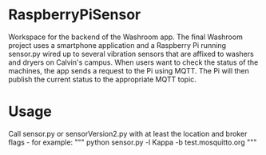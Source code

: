 # RaspberryPiSensor
Workspace for the backend of the Washroom app. The final Washroom project uses a smartphone application and a Raspberry Pi running sensor.py wired up to several vibration sensors that are affixed to washers and dryers on Calvin's campus. When users want to check the status of the machines, the app sends a request to the Pi using MQTT. The Pi will then publish the current status to the appropriate MQTT topic.
# Usage
Call sensor.py or sensorVersion2.py with at least the location and broker flags - for example:
""" python sensor.py -l Kappa -b test.mosquitto.org """
